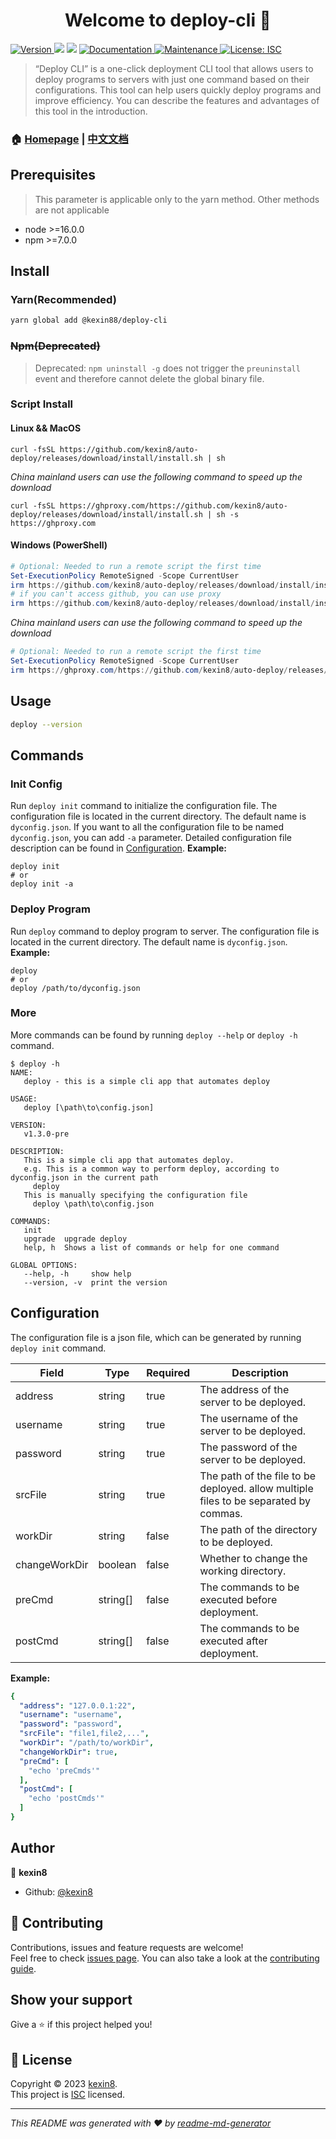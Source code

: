 <h1 align="center">Welcome to deploy-cli 👋</h1>
<p>
  <a href="https://www.npmjs.com/package/@kexin88/deploy-cli" target="_blank">
    <img alt="Version" src="https://img.shields.io/npm/v/@kexin88/deploy-cli.svg">
  </a>
  <img src="https://img.shields.io/badge/node-%3E%3D16.0.0-blue.svg" />
  <img src="https://img.shields.io/badge/npm-%3E%3D7.0.0-blue.svg" />
  <a href="https://github.com/kexin8/auto-deploy#readme" target="_blank">
    <img alt="Documentation" src="https://img.shields.io/badge/documentation-yes-brightgreen.svg" />
  </a>
  <a href="https://github.com/kexin8/auto-deploy/graphs/commit-activity" target="_blank">
    <img alt="Maintenance" src="https://img.shields.io/badge/Maintained%3F-yes-green.svg" />
  </a>
  <a href="https://github.com/kexin8/auto-deploy/blob/master/LICENSE" target="_blank">
    <img alt="License: ISC" src="https://img.shields.io/github/license/kexin8/deploy-cli" />
  </a>
</p>

> “Deploy CLI” is a one-click deployment CLI tool that allows users to deploy programs to servers with just one command
> based on their configurations. This tool can help users quickly deploy programs and improve efficiency. You can
> describe
> the features and advantages of this tool in the introduction.

### 🏠 [Homepage](https://github.com/kexin8/auto-deploy#readme) | [中文文档](https://github.com/kexin8/auto-deploy/blob/master/README_CN.md)

## Prerequisites

> This parameter is applicable only to the yarn method. Other methods are not applicable

- node >=16.0.0
- npm >=7.0.0

## Install

### Yarn(Recommended)

```sh
yarn global add @kexin88/deploy-cli
```

### ~~Npm(Deprecated)~~

> Deprecated: `npm uninstall -g` does not trigger the `preuninstall` event and therefore cannot delete the global binary file.

### Script Install

#### Linux && MacOS

```shell
curl -fsSL https://github.com/kexin8/auto-deploy/releases/download/install/install.sh | sh
```

*China mainland users can use the following command to speed up the download*

```shell
curl -fsSL https://ghproxy.com/https://github.com/kexin8/auto-deploy/releases/download/install/install.sh | sh -s https://ghproxy.com
```

#### Windows (PowerShell)

```powershell
# Optional: Needed to run a remote script the first time
Set-ExecutionPolicy RemoteSigned -Scope CurrentUser
irm https://github.com/kexin8/auto-deploy/releases/download/install/install.ps1 | iex
# if you can't access github, you can use proxy
irm https://github.com/kexin8/auto-deploy/releases/download/install/install.ps1 -Proxy '<host>:<ip>' | iex
```

*China mainland users can use the following command to speed up the download*

```powershell
# Optional: Needed to run a remote script the first time
Set-ExecutionPolicy RemoteSigned -Scope CurrentUser
irm https://ghproxy.com/https://github.com/kexin8/auto-deploy/releases/download/install/install_ZH-CN.ps1 | iex
```

## Usage

```sh
deploy --version
```

## Commands

### Init Config

Run `deploy init` command to initialize the configuration file.
The configuration file is located in the current directory. The default name is `dyconfig.json`.
If you want to all the configuration file to be named `dyconfig.json`, you can add `-a` parameter.
Detailed configuration file description can be found in [Configuration](#Configuration).
**Example:**

```shell
deploy init
# or
deploy init -a
```

### Deploy Program

Run `deploy` command to deploy program to server.
The configuration file is located in the current directory. The default name is `dyconfig.json`.
**Example:**

```shell
deploy
# or
deploy /path/to/dyconfig.json
```

### More

More commands can be found by running `deploy --help` or `deploy -h` command.

```shell
$ deploy -h
NAME:
   deploy - this is a simple cli app that automates deploy

USAGE:
   deploy [\path\to\config.json]

VERSION:
   v1.3.0-pre

DESCRIPTION:
   This is a simple cli app that automates deploy.
   e.g. This is a common way to perform deploy, according to dyconfig.json in the current path
     deploy
   This is manually specifying the configuration file
     deploy \path\to\config.json

COMMANDS:
   init     
   upgrade  upgrade deploy
   help, h  Shows a list of commands or help for one command

GLOBAL OPTIONS:
   --help, -h     show help
   --version, -v  print the version
```

## Configuration

The configuration file is a json file, which can be generated by running `deploy init` command.

| Field         | Type     | Required | Description                                                                          |
|---------------|----------|----------|--------------------------------------------------------------------------------------|
| address       | string   | true     | The address of the server to be deployed.                                            |
| username      | string   | true     | The username of the server to be deployed.                                           |
| password      | string   | true     | The password of the server to be deployed.                                           |
| srcFile       | string   | true     | The path of the file to be deployed. allow multiple files to be separated by commas. |
| workDir       | string   | false    | The path of the directory to be deployed.                                            |
| changeWorkDir | boolean  | false    | Whether to change the working directory.                                             |
| preCmd        | string[] | false    | The commands to be executed before deployment.                                       |
| postCmd       | string[] | false    | The commands to be executed after deployment.                                        |

**Example:**

```yaml
{
  "address": "127.0.0.1:22",
  "username": "username",
  "password": "password",
  "srcFile": "file1,file2,...",
  "workDir": "/path/to/workDir",
  "changeWorkDir": true,
  "preCmd": [
    "echo 'preCmds'"
  ],
  "postCmd": [
    "echo 'postCmds'"
  ]
}
```

## Author

👤 **kexin8**

* Github: [@kexin8](https://github.com/kexin8)

## 🤝 Contributing

Contributions, issues and feature requests are welcome!<br />Feel free to
check [issues page](https://github.com/kexin8/auto-deploy/issues). You can also take a look at
the [contributing guide](https://github.com/kexin8/auto-deploy/blob/master/CONTRIBUTING.md).

## Show your support

Give a ⭐️ if this project helped you!

## 📝 License

Copyright © 2023 [kexin8](https://github.com/kexin8).<br />
This project is [ISC](https://github.com/kexin8/auto-deploy/blob/master/LICENSE) licensed.

***
_This README was generated with ❤️ by [readme-md-generator](https://github.com/kefranabg/readme-md-generator)_